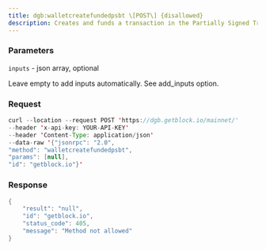 ```yaml
---
title: dgb:walletcreatefundedpsbt \[POST\] {disallowed}
description: Creates and funds a transaction in the Partially Signed Transactionformat.Implements the Creator and Updater roles.
---
```


### Parameters


`inputs` - json array, optional

Leave empty to add inputs automatically. See add_inputs option.

### Request

``` java
curl --location --request POST 'https://dgb.getblock.io/mainnet/' 
--header 'x-api-key: YOUR-API-KEY' 
--header 'Content-Type: application/json' 
--data-raw '{"jsonrpc": "2.0",
"method": "walletcreatefundedpsbt",
"params": [null],
"id": "getblock.io"}'
```

###  Response

``` java
{
    "result": "null",
    "id": "getblock.io",
    "status_code": 405,
    "message": "Method not allowed"
}
```

